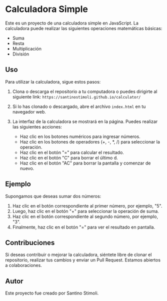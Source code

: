 # Calculadora Simple

Este es un proyecto de una calculadora simple en JavaScript. La calculadora puede realizar las siguientes operaciones matemáticas básicas:

- Suma
- Resta
- Multiplicación
- División

## Uso

Para utilizar la calculadora, sigue estos pasos:

1. Clona o descarga el repositorio a tu computadora o puedes dirigirte al siguiente link: `https://santinostimoli.github.io/calculator/`

2. Si lo has clonado o descargado, abre el archivo `index.html` en tu navegador web.

3. La interfaz de la calculadora se mostrará en la página. Puedes realizar las siguientes acciones:

   - Haz clic en los botones numéricos para ingresar números.
   - Haz clic en los botones de operadores (+, -, \*, /) para seleccionar la operación.
   - Haz clic en el botón "=" para calcular el resultado.
   - Haz clic en el botón "C" para borrar el último d.
   - Haz clic en el botón "AC" para borrar la pantalla y comenzar de nuevo.

## Ejemplo

Supongamos que deseas sumar dos números:

1. Haz clic en el botón correspondiente al primer número, por ejemplo, "5".
2. Luego, haz clic en el botón "+" para seleccionar la operación de suma.
3. Haz clic en el botón correspondiente al segundo número, por ejemplo, "3".
4. Finalmente, haz clic en el botón "=" para ver el resultado en pantalla.

## Contribuciones

Si deseas contribuir o mejorar la calculadora, siéntete libre de clonar el repositorio, realizar tus cambios y enviar un Pull Request. Estamos abiertos a colaboraciones.

## Autor

Este proyecto fue creado por Santino Stimoli.
